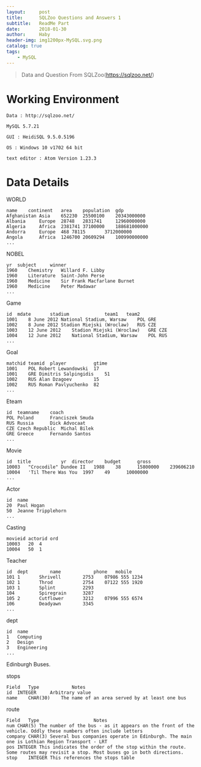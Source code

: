 ```yaml
---
layout:     post
title:      SQLZoo Questions and Answers 1
subtitle:   ReadMe Part
date:       2018-01-30
author:     Haby
header-img: img1200px-MySQL.svg.png
catalog: true
tags:
    - MySQL
---
```


> Data and Question From SQLZoo(https://sqlzoo.net/)


# Working Environment

    Data : http://sqlzoo.net/

    MySQL 5.7.21

    GUI : HeidiSQL 9.5.0.5196

    OS : Windows 10 v1702 64 bit

    text editor : Atom Version 1.23.3
    
# Data Details

WORLD

	name	continent	area	population	gdp
	Afghanistan	Asia	652230	25500100	20343000000
	Albania		Europe	28748	2831741		12960000000
	Algeria		Africa	2381741	37100000	188681000000
	Andorra		Europe	468	78115		3712000000
	Angola		Africa	1246700	20609294	100990000000
	...

NOBEL

	yr	subject		winner
	1960	Chemistry	Willard F. Libby
	1960	Literature	Saint-John Perse
	1960	Medicine	Sir Frank Macfarlane Burnet
	1960	Medicine	Peter Madawar
	...

Game

	id	mdate		stadium				team1	team2
	1001	8 June 2012	National Stadium, Warsaw	POL	GRE
	1002	8 June 2012	Stadion Miejski (Wroclaw)	RUS	CZE
	1003	12 June 2012	Stadion Miejski (Wroclaw)	GRE	CZE
	1004	12 June 2012	National Stadium, Warsaw	POL	RUS
	...


Goal

	matchid	teamid	player			gtime
	1001	POL	Robert Lewandowski	17
	1001	GRE	Dimitris Salpingidis	51
	1002	RUS	Alan Dzagoev		15
	1002	RUS	Roman Pavlyuchenko	82
	...


Eteam

	id	teamname	coach
	POL	Poland		Franciszek Smuda
	RUS	Russia		Dick Advocaat
	CZE	Czech Republic	Michal Bilek
	GRE	Greece		Fernando Santos
	...


Movie

	id	title			yr	director	budget		gross
	10003	"Crocodile" Dundee II	1988	38		15800000	239606210
	10004	'Til There Was You	1997	49		10000000
	...


Actor

	id	name
	20	Paul Hogan
	50	Jeanne Tripplehorn
	...


Casting

	movieid	actorid	ord
	10003	20	4
	10004	50	1


Teacher

	id	dept		name			phone	mobile
	101	1		Shrivell		2753	07986 555 1234
	102	1		Throd			2754	07122 555 1920
	103	1		Splint			2293
	104			Spiregrain		3287
	105	2		Cutflower		3212	07996 555 6574
	106			Deadyawn		3345
	...


dept

	id	name
	1	Computing
	2	Design
	3	Engineering
	...


Edinburgh Buses.

stops

	Field	Type			Notes
	id 	INTEGER		Arbitrary value
	name	CHAR(30)	The name of an area served by at least one bus

route

	Field	Type					Notes
	num	CHAR(5)	The number of the bus - as it appears on the front of the vehicle. Oddly these numbers often include letters
	company	CHAR(3)	Several bus companies operate in Edinburgh. The main one is Lothian Region Transport - LRT
	pos	INTEGER	This indicates the order of the stop within the route. Some routes may revisit a stop. Most buses go in both directions.
	stop	INTEGER	This references the stops table
